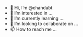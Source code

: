 - 👋 Hi, I’m @chandubt
- 👀 I’m interested in ...
- 🌱 I’m currently learning ...
- 💞️ I’m looking to collaborate on ...
- 📫 How to reach me ...

<!---
chandubt/chandubt is a ✨ special ✨ repository because its `README.md` (this file) appears on your GitHub profile.
You can click the Preview link to take a look at your changes.
--->
